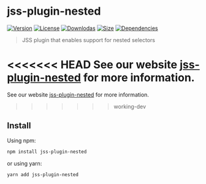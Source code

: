 # jss-plugin-nested

[![Version](https://img.shields.io/npm/v/jss-plugin-nested.svg?style=flat)](https://npmjs.org/package/jss-plugin-nested)
[![License](https://img.shields.io/npm/l/jss-plugin-nested.svg?style=flat)](https://github.com/cssinjs/jss/blob/master/LICENSE)
[![Downlodas](https://img.shields.io/npm/dm/jss-plugin-nested.svg?style=flat)](https://npmjs.org/package/jss-plugin-nested)
[![Size](https://img.shields.io/bundlephobia/minzip/jss-plugin-nested.svg?style=flat)](https://npmjs.org/package/jss-plugin-nested)
[![Dependencies](https://img.shields.io/david/cssinjs/jss.svg?path=packages%2Fjss-plugin-nested&style=flat)](https://npmjs.org/package/jss-plugin-nested)

> JSS plugin that enables support for nested selectors

<<<<<<< HEAD
See our website [jss-plugin-nested](https://cssinjs.org/jss-plugin-nested?v=v10.8.0) for more information.
=======
See our website [jss-plugin-nested](https://cssinjs.org/jss-plugin-nested?v=v10.8.2) for more information.
>>>>>>> working-dev

## Install

Using npm:

```sh
npm install jss-plugin-nested
```

or using yarn:

```sh
yarn add jss-plugin-nested
```
